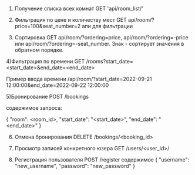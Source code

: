 1) Получение списка всех комнат GET 'api/room_list/'

2) Фильтрация по цене и количеству мест GET api/room/?price=100&seat_number=2 апи для фильтрации

3) Сортировка GET api/room/?ordering=price, api/room/?ordering=-price или api/room/?ordering=-seat_number. Знак - сортирует значения в обратном порядке.

4)Фильтрация по времени GET /rooms?start_date=<start_date>&end_date=<end_date>

Пример ввода времени /api/room/?start_date=2022-09-21 12:00:00&end_date=2022-09-22 12:00:00

5)Бронирование POST /bookings

содержимое запроса:

{
    "room": <room_id>,
    "start_date": "<start_date>",
    "end_date": "<end_date>"
}

6) Отмена бронирования DELETE /bookings/<booking_id>

7) Просмотр записей конкретного юзера GET /users/<user_id>/

8) Регистрация пользователя POST /register
   содержимое
{
    "username": "new_username",
    "password": "new_password"
}

